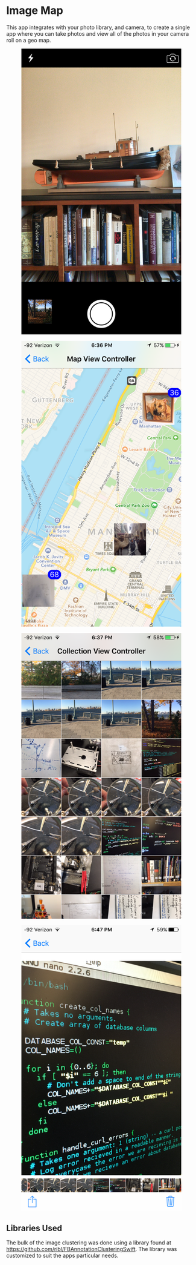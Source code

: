 # Image Map

This app integrates with your photo library, and camera, to create a single app where you can take photos and view all of the photos in your camera roll on a geo map.

<link rel="stylesheet" type="text/css" href="style.css">

<div>
	<a href="ExampleImages/CameraView.PNG">
		<figure>
			<img src="ExampleImages/CameraView.PNG" alt="CameraView">
		</figure>
	</a>
	<a href="ExampleImages/MapView.PNG">
		<figure>
			<img src="ExampleImages/MapView.PNG" alt="MapView">
		</figure>
	</a>
	<a href="ExampleImages/CollectionView.PNG">
		<figure>
			<img src="ExampleImages/CollectionView.PNG" alt="CollectionView">
		</figure>
	</a>
	<a href="ExampleImages/ImageView.PNG">
		<figure>
			<img src="ExampleImages/ImageView.PNG" alt="ImageView">
		</figure>
	</a>
</div>

<!-- <img src="ExampleImages/CameraView.PNG" alt="CameraView" style="width: 200px; display: inline-block;"/>
<img src="ExampleImages/CameraView.PNG" alt="CameraView" style="width: 200px; display: inline-block;"/>

![CameraView](ExampleImages/CameraView.PNG?raw=true x100)
![MapView](ExampleImages/MapView.PNG?raw=true | height=100)
![CollectionView](ExampleImages/CollectionView.PNG?raw=true | height=100)
![ImageView](ExampleImages/ImageView.PNG?raw=true | height=100) -->

## Libraries Used

The bulk of the image clustering was done using a library found at https://github.com/ribl/FBAnnotationClusteringSwift.  The library was customized to suit the apps particular needs.
